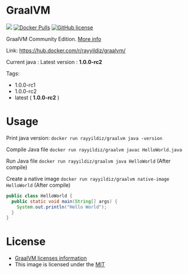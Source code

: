 GraalVM
===

[![](https://images.microbadger.com/badges/image/rayyildiz/graalvm.svg)](https://microbadger.com/images/rayyildiz/graalvm "GraalVM")
[![Docker Pulls](https://img.shields.io/docker/pulls/rayyildiz/graalvm.svg)](https://hub.docker.com/r/rayyildiz/graalvm/)
[![GitHub license](https://img.shields.io/github/license/rayyildiz/docker-graalvm.svg)](https://github.com/rayyildiz/docker-graalvm/blob/master/LICENSE)


GraalVM Community Edition. [More info](https://hub.docker.com/r/rayyildiz/graalvm/)

Link: https://hub.docker.com/r/rayyildiz/graalvm/

Current java : Latest version : **1.0.0-rc2**

Tags:

* 1.0.0-rc1
* 1.0.0-rc2
* latest ( **1.0.0-rc2** )


Usage
===

Print java version: ```docker run rayyildiz/graalvm java -version```

Compile Java file ```docker run rayyildiz/graalvm javac HelloWorld.java```

Run Java file ```docker run rayyildiz/graalvm java HelloWorld```  (After compile)


Create a native image ```docker run rayyildiz/graalvm native-image HelloWorld```  (After compile)


```java
public class HelloWorld {
  public static void main(String[] args) {
    System.out.println("Hello World");
  }
}
```

License
===

* [GraalVM licenses information](https://github.com/oracle/graal#license)
* This image is licensed under the [MIT](LICENSE)
